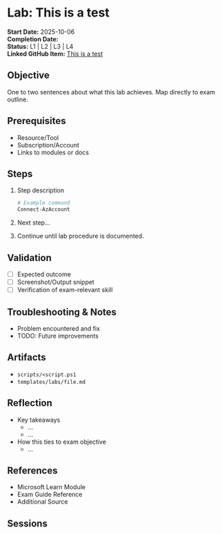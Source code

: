 # Lab: This is a test

**Start Date:** 2025-10-06  
**Completion Date:**  
**Status:** L1 | L2 | L3 | L4  
**Linked GitHub Item:** [This is a test](https://github.com/Greg-T8/LearningTopic/issues/107)  

## Objective

One to two sentences about what this lab achieves. Map directly to exam outline.

## Prerequisites

- Resource/Tool
- Subscription/Account
- Links to modules or docs

## Steps

1. Step description

   ```powershell
   # Example command
   Connect-AzAccount
   ```

2. Next step...
3. Continue until lab procedure is documented.

## Validation

- [ ] Expected outcome
- [ ] Screenshot/Output snippet
- [ ] Verification of exam-relevant skill

## Troubleshooting & Notes

- Problem encountered and fix
- TODO: Future improvements

## Artifacts

- `scripts/<script.ps1`
- `templates/labs/file.md`

## Reflection

- Key takeaways
  - ...
  - ...
- How this ties to exam objective
  - ...

## References

- Microsoft Learn Module
- Exam Guide Reference
- Additional Source


## Sessions

